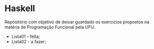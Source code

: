 # Haskell
Repositório com objetivo de deixar guardado os exercícios propostos na matéria de Programação Funcional pela UFU.

* Lista01 - feita;
* Lista02 - a fazer;
